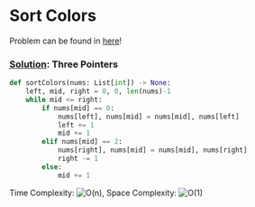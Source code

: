 # Sort Colors

Problem can be found in [here](https://leetcode.com/problems/sort-colors)!

### [Solution](/Array/75-SortColors/solution.py): Three Pointers

```python
def sortColors(nums: List[int]) -> None:
    left, mid, right = 0, 0, len(nums)-1
    while mid <= right:
        if nums[mid] == 0:
            nums[left], nums[mid] = nums[mid], nums[left]
            left += 1
            mid += 1
        elif nums[mid] == 2:
            nums[right], nums[mid] = nums[mid], nums[right]
            right -= 1
        else:
            mid += 1
```

Time Complexity: ![O(n)](<https://latex.codecogs.com/svg.image?\inline&space;O(n)>), Space Complexity: ![O(1)](<https://latex.codecogs.com/svg.image?\inline&space;O(1)>)
